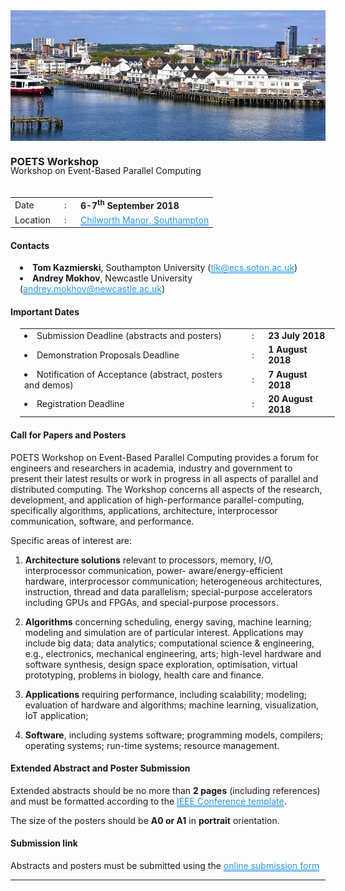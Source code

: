 <!-- % Workshop 2018 -->

<style type="text/css">
	a.neat {
		color: #2196F3;
		border-bottom: solid 1px #2196F3;
	}
</style>

<img src="static/img/workshop-2018/southampton.jpg" style="margin-bottom: 20px;" />

<h3 style=" margin-top: 0;">POETS Workshop</h3>
<div style="position: relative; bottom: 20px; ">
	Workshop on Event-Based Parallel Computing
</div>

<table>
	<tr>
		<td>
			Date
		</td>
		<td style="width: 20px; text-align: center;">
			:
		</td>
		<td>
			<b>6-7<sup>th</sup> September 2018</b>
		</td>
	</tr>
	<tr>
		<td>
			Location
		</td>
		<td style="width: 20px; text-align: center;">
			:
		</td>
		<td>
			<a class="neat" target="_blank" href="https://goo.gl/maps/KzjL9VJprjL2">
				Chilworth Manor, Southampton
			</a>
		</td>
	</tr>
</table>

#### Contacts

<div style="margin-left: 15px;">
<li>
	<b>Tom Kazmierski</b>, Southampton University (<a class="neat" href="&#x6d;&#97;&#105;&#108;&#116;&#x6f;&#58;&#116;&#106;&#107;&#x40;&#x65;&#99;&#x73;&#x2e;&#115;&#x6f;&#116;&#x6f;&#x6e;&#x2e;&#x61;&#x63;&#x2e;&#117;&#x6b;">&#x74;&#x6a;&#x6b;&#64;&#101;&#99;&#x73;&#x2e;&#x73;&#111;&#x74;&#x6f;&#x6e;&#46;&#97;&#99;&#x2e;&#117;&#107;</a>)
</li>
<li>
	<b>Andrey Mokhov</b>, Newcastle University (<a class="neat" href="&#109;&#x61;&#105;&#x6c;&#116;&#x6f;&#x3a;&#x61;&#110;&#100;&#x72;&#101;&#x79;&#46;&#109;&#x6f;&#x6b;&#x68;&#x6f;&#118;&#x40;&#x6e;&#x65;&#x77;&#x63;&#97;&#x73;&#116;&#108;&#101;&#x2e;&#97;&#99;&#46;&#117;&#x6b;">&#97;&#x6e;&#100;&#x72;&#101;&#121;&#x2e;&#109;&#111;&#x6b;&#104;&#x6f;&#118;&#x40;&#x6e;&#101;&#119;&#x63;&#x61;&#x73;&#116;&#108;&#x65;&#46;&#97;&#x63;&#46;&#x75;&#x6b;</a>)
</li>
</div>

#### Important Dates

<table style="margin-left: 15px;">
	<tr>
		<td>
			<li>Submission Deadline (abstracts and posters)</li>
		</td>
		<td style="width: 20px; text-align: center;">
			:
		</td>
		<td>
			<b>23 July 2018</b>
		</td>
	</tr>
	<tr>
		<td>
			<li>Demonstration Proposals Deadline</li>
		</td>
		<td style="width: 20px; text-align: center;">
			:
		</td>
		<td>
			<b>1 August 2018</b>
		</td>
	</tr>
	<tr>
		<td>
			<li>Notification of Acceptance (abstract, posters and demos)</li>
		</td>
		<td style="width: 20px; text-align: center;">
			:
		</td>
		<td>
			<b>7 August 2018</b>
		</td>
	</tr>
	<tr>
		<td>
			<li>Registration Deadline</li>
		</td>
		<td style="width: 20px; text-align: center;">
			:
		</td>
		<td>
			<b>20 August 2018</b>
		</td>
	</tr>
</table>

#### Call for Papers and Posters

POETS Workshop on Event-Based Parallel Computing  provides a forum for
engineers and researchers in academia, industry and government to present
their latest results or work in progress in all aspects of parallel and
distributed computing. The Workshop concerns all aspects of the research,
development, and application of high-performance parallel-computing,
specifically algorithms, applications, architecture, interprocessor
communication, software, and performance.

Specific areas of interest are:

1. **Architecture solutions** relevant to processors, memory, I/O, interprocessor
communication, power- aware/energy-efficient hardware, interprocessor
communication; heterogeneous architectures, instruction, thread and data
parallelism; special-purpose accelerators including GPUs and FPGAs, and
special-purpose processors.

2. **Algorithms** concerning scheduling, energy saving,  machine learning;
modeling and simulation are of particular interest. Applications may include
big data; data analytics; computational science & engineering, e.g.,
electronics, mechanical engineering, arts; high-level hardware and software
synthesis, design space exploration, optimisation, virtual prototyping,
problems in biology, health care and finance.

3. **Applications** requiring performance, including scalability; modeling;
evaluation of hardware and algorithms; machine learning, visualization, IoT
application;

4. **Software**, including systems software; programming models, compilers;
operating systems; run-time systems; resource management.

#### Extended Abstract and Poster Submission

Extended abstracts should be no more than **2 pages** (including references)
and must be formatted according to the <a class="neat" href="http://www.ieee.org/web/pub
lications/pubservices/confpub/AuthorTools/conferenceTemplates.html"
target="_blank">IEEE Conference template</a>.

The size of the posters should be **A0 or A1** in **portrait** orientation.

#### Submission link

Abstracts and posters must be submitted using the <a class="neat"
href="https://easychair.org/conferences/?conf=poets2018"
target="_blank">online submission form</a>

---

<div style="display: block; height: 140px;"></div>

